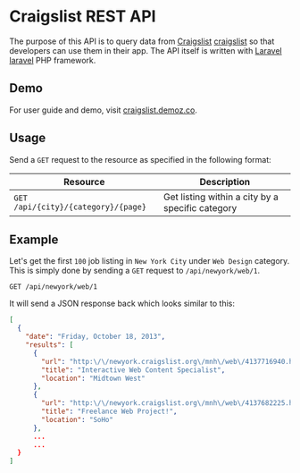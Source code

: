 Craigslist REST API
===================

The purpose of this API is to query data from [Craigslist] [craigslist] so that developers can use them in their app. The API itself is written with [Laravel] [laravel] PHP framework.

Demo
----
For user guide and demo, visit [craigslist.demoz.co][demo].

Usage
-----

Send a `GET` request to the resource as specified in the following format:

| Resource | Description |
-----------|-------------|
| `GET` `/api/{city}/{category}/{page}` | Get listing within a city by a specific category |

Example
-------

Let's get the first `100` job listing in `New York City` under `Web Design` category. This is simply done by sending a `GET` request to `/api/newyork/web/1`.

    GET /api/newyork/web/1

It will send a JSON response back which looks similar to this:
````json
[
  {
    "date": "Friday, October 18, 2013",
    "results": [
      {
        "url": "http:\/\/newyork.craigslist.org\/mnh\/web\/4137716940.html",
        "title": "Interactive Web Content Specialist",
        "location": "Midtown West"
      },
      {
        "url": "http:\/\/newyork.craigslist.org\/mnh\/web\/4137682225.html",
        "title": "Freelance Web Project!",
        "location": "SoHo"
      },
      ...
      ...
  }
]
````

[craigslist]: http://www.craigslist.org/  "Craigslist"
[laravel]: http://laravel.com/  "Laravel PHP Framework"
[demo]: http://craigslist.demoz.co/ "Craigslist API Demo"
